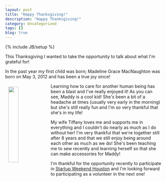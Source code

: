 ```yaml
---
layout: post
title: "Happy Thanksgiving!"
description: "Happy Thanksgiving!"
category: Uncategorized
tags: []
blog: true
---
```

{% include JB/setup %}

This Thanksgiving I wanted to take the opportunity to talk about what I'm grateful for!

In the past year my first child was born; Madeline Grace MacNaughton was born on May 3, 2012 and has been a true joy since!

<img src="http://d1d9stta0mx1t8.cloudfront.net/Madeline_glasses.jpg" width="25%" height="25%" style="float: left; margin: 10px;"/>

Learning how to care for another human being has been a blast and I've really enjoyed it!  As you can see, Maddy is a cool kid!  She's been a bit of a headache at times (usually very early in the morning) but she's still really fun and I'm so very thankful that she's in my life!

My wife Tiffany loves me and supports me in everything and I couldn't do nearly as much as I do without her!  I'm very thankful that we're together still after 8 years and that we still enjoy being around each other as much as we do!  She's been teaching me to sew recently and  learning herself so that she can make accessories for Maddy!

I'm thankful for the opportunity recently to participate in [Startup Weekend Houston](http://houston.startupweekend.org) and I'm looking forward to participating as a volunteer in the next one!